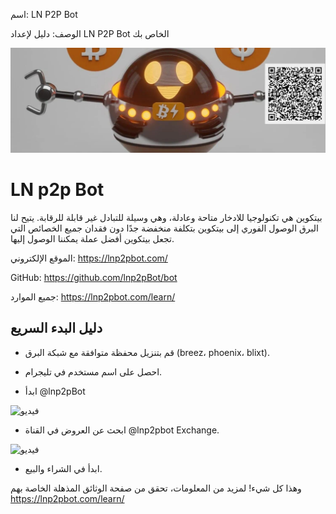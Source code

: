 اسم: LN P2P Bot

الوصف: دليل لإعداد LN P2P Bot الخاص بك

![الغلاف](assets/cover.jpeg)

# LN p2p Bot

بيتكوين هي تكنولوجيا للادخار متاحة وعادلة، وهي وسيلة للتبادل غير قابلة للرقابة. يتيح لنا البرق الوصول الفوري إلى بيتكوين بتكلفة منخفضة جدًا دون فقدان جميع الخصائص التي تجعل بيتكوين أفضل عملة يمكننا الوصول إليها.

الموقع الإلكتروني: https://lnp2pbot.com/

GitHub: https://github.com/lnp2pBot/bot

جميع الموارد: https://lnp2pbot.com/learn/

## دليل البدء السريع

- قم بتنزيل محفظة متوافقة مع شبكة البرق (breez، phoenix، blixt).

- احصل على اسم مستخدم في تليجرام.

- ابدأ @lnp2pBot

![فيديو](assets/1.gif)

- ابحث عن العروض في القناة @lnp2pbot Exchange.

![فيديو](assets/2.gif)

- ابدأ في الشراء والبيع.

وهذا كل شيء! لمزيد من المعلومات، تحقق من صفحة الوثائق المذهلة الخاصة بهم https://lnp2pbot.com/learn/